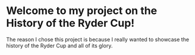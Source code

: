 # Welcome to my project on the History of the Ryder Cup! 

The reason I chose this project is because I really wanted to showcase the history of the Ryder Cup and all of its glory. 
